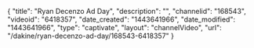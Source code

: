 {
    "title": "Ryan Decenzo Ad Day",
    "description": "",
    "channelid": "168543",
    "videoid": "6418357",
    "date_created": "1443641966",
    "date_modified": "1443641966",
    "type": "captivate",
    "layout": "channelVideo",
    "url": "\/dakine\/ryan-decenzo-ad-day\/168543-6418357"
}